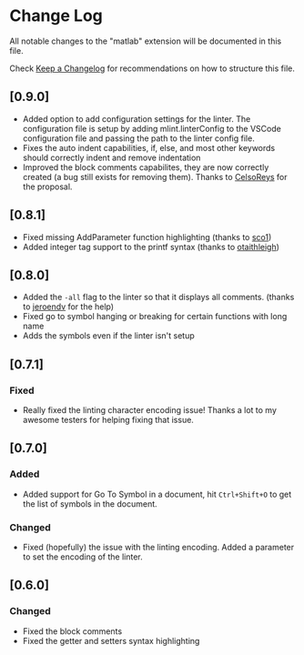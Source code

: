 # Change Log
All notable changes to the "matlab" extension will be documented in this file.

Check [Keep a Changelog](http://keepachangelog.com/) for recommendations on how to structure this file.

## [0.9.0]
- Added option to add configuration settings for the linter. The configuration file is setup by adding mlint.linterConfig to the VSCode configuration file and passing the path to the linter config file.
- Fixes the auto indent capabilities, if, else, and most other keywords should correctly indent and remove indentation
- Improved the block comments capabilites, they are now correctly created (a bug still exists for removing them). Thanks to [CelsoReys](https://github.com/CelsoReyes) for the proposal.

## [0.8.1]
- Fixed missing AddParameter function highlighting (thanks to [sco1](https://github.com/sco1))
- Added integer tag support to the printf syntax (thanks to [otaithleigh](https://github.com/otaithleigh))

## [0.8.0]
- Added the `-all` flag to the linter so that it displays all comments. (thanks to [jeroendv](https://github.com/jeroendv) for the help)
- Fixed go to symbol hanging or breaking for certain functions with long name
- Adds the symbols even if the linter isn't setup

## [0.7.1]
### Fixed
- Really fixed the linting character encoding issue! Thanks a lot to my awesome testers for helping fixing that issue.

## [0.7.0]
### Added
- Added support for Go To Symbol in a document, hit `Ctrl+Shift+O` to get the list of symbols in the document.

### Changed
- Fixed (hopefully) the issue with the linting encoding. Added a parameter to set the encoding of the linter.

## [0.6.0]
### Changed
- Fixed the block comments
- Fixed the getter and setters syntax highlighting
